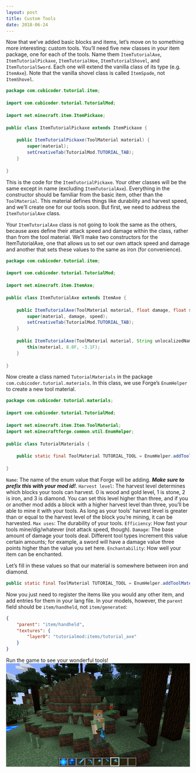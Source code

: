 ```yaml
---
layout: post
title: Custom Tools
date: 2018-06-24
---
```


Now that we’ve added basic blocks and items, let’s move on to something more interesting: custom tools. You’ll need five new classes in your item package, one for each of the tools. Name them `ItemTutorialAxe`, `ItemTutorialPickaxe`, `ItemTutorialHoe`, `ItemTutorialShovel`, and `ItemTutorialSword`. Each one will extend the vanilla class of its type (e.g. `ItemAxe`). Note that the vanilla shovel class is called `ItemSpade`, not `ItemShovel`.
```java
package com.cubicoder.tutorial.item;

import com.cubicoder.tutorial.TutorialMod;

import net.minecraft.item.ItemPickaxe;

public class ItemTutorialPickaxe extends ItemPickaxe {

	public ItemTutorialPickaxe(ToolMaterial material) {
		super(material);
		setCreativeTab(TutorialMod.TUTORIAL_TAB);
	}

}
```
This is the code for the `ItemTutorialPickaxe`. Your other classes will be the same except in name (excluding `ItemTutorialAxe`). Everything in the constructor should be familiar from the basic item, other than the `ToolMaterial`. This material defines things like durability and harvest speed, and we’ll create one for our tools soon. But first, we need to address the `ItemTutorialAxe` class.

Your `ItemTutorialAxe` class is not going to look the same as the others, because axes define their attack speed and damage within the class, rather than from the tool material. We’ll make two constructors for the ItemTutorialAxe, one that allows us to set our own attack speed and damage and another that sets these values to the same as iron (for convenience).
```java
package com.cubicoder.tutorial.item;

import com.cubicoder.tutorial.TutorialMod;

import net.minecraft.item.ItemAxe;

public class ItemTutorialAxe extends ItemAxe {

	public ItemTutorialAxe(ToolMaterial material, float damage, float speed) {
		super(material, damage, speed);
		setCreativeTab(TutorialMod.TUTORIAL_TAB);
	}

	public ItemTutorialAxe(ToolMaterial material, String unlocalizedName, String registryName) {
		this(material, 8.0F, -3.1F);
	}

}
```
Now create a class named `TutorialMaterials` in the package `com.cubicoder.tutorial.materials`. In this class, we use Forge’s `EnumHelper` to create a new tool material.
```java
package com.cubicoder.tutorial.materials;

import com.cubicoder.tutorial.TutorialMod;

import net.minecraft.item.Item.ToolMaterial;
import net.minecraftforge.common.util.EnumHelper;

public class TutorialMaterials {

	public static final ToolMaterial TUTORIAL_TOOL = EnumHelper.addToolMaterial(name, harvestLevel, maxUses, efficiency, damage, enchantability);

}
```
`Name`: The name of the enum value that Forge will be adding. ***Make sure to prefix this with your mod id!***.
`Harvest level`: The harvest level determines which blocks your tools can harvest. 0 is wood and gold level, 1 is stone, 2 is iron, and 3 is diamond. You can set this level higher than three, and if you or another mod adds a block with a higher harvest level than three, you’ll be able to mine it with your tools. As long as your tools’ harvest level is greater than or equal to the harvest level of the block you’re mining, it can be harvested.
`Max uses`: The durability of your tools.
`Efficiency`: How fast your tools mine/dig/whatever (not attack speed, though).
`Damage`: The base amount of damage your tools deal. Different tool types increment this value certain amounts; for example, a sword will have a damage value three points higher than the value you set here.
`Enchantability`: How well your item can be enchanted.

Let’s fill in these values so that our material is somewhere between iron and diamond.

```java
public static final ToolMaterial TUTORIAL_TOOL = EnumHelper.addToolMaterial(TutorialMod.MODID + ":" + "tutorial_tool", 2, 625, 7.0F, 2.5F, 10);
```
Now you just need to register the items like you would any other item, and add entries for them in your lang file. In your models, however, the `parent` field should be `item/handheld`, not `item/generated`:
```JSON
{
	"parent": "item/handheld",
	"textures": {
		"layer0": "tutorialmod:items/tutorial_axe"
	}
}
```
Run the game to see your wonderful tools!
![tools0](/img/8tools/tools0.png)
